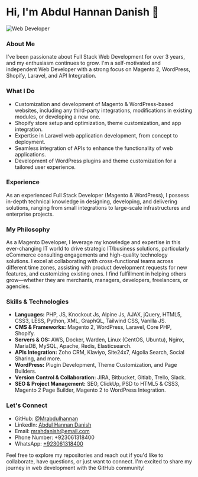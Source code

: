 # Hi, I'm Abdul Hannan Danish 👋

![Web Developer](https://img.shields.io/badge/Web%20Developer-%E2%9C%A8-blue)

### About Me

I've been passionate about Full Stack Web Development for over 3 years, and my enthusiasm continues to grow. I'm a self-motivated and independent Web Developer with a strong focus on Magento 2, WordPress, Shopify, Laravel, and API Integration.

### What I Do

- Customization and development of Magento & WordPress-based websites, including any third-party integrations, modifications in existing modules, or developing a new one.
- Shopify store setup and optimization, theme customization, and app integration.
- Expertise in Laravel web application development, from concept to deployment.
- Seamless integration of APIs to enhance the functionality of web applications.
- Development of WordPress plugins and theme customization for a tailored user experience.

### Experience

As an experienced Full Stack Developer (Magento & WordPress), I possess in-depth technical knowledge in designing, developing, and delivering solutions, ranging from small integrations to large-scale infrastructures and enterprise projects.

### My Philosophy

As a Magento Developer, I leverage my knowledge and expertise in this ever-changing IT world to drive strategic IT/business solutions, particularly eCommerce consulting engagements and high-quality technology solutions. I excel at collaborating with cross-functional teams across different time zones, assisting with product development requests for new features, and customizing existing ones. I find fulfillment in helping others grow—whether they are merchants, managers, developers, freelancers, or agencies.

### Skills & Technologies

- **Languages:** PHP, JS, Knockout Js, Alpine Js, AJAX, jQuery, HTML5, CSS3, LESS, Python, XML, GraphQL, Tailwind CSS, Vanilla JS.
- **CMS & Frameworks:** Magento 2, WordPress, Laravel, Core PHP, Shopify.
- **Servers & OS:** AWS, Docker, Warden, Linux (CentOS, Ubuntu), Nginx, MariaDB, MySQL, Apache, Redis, Elasticsearch.
- **APIs Integration:** Zoho CRM, Klaviyo, Site24x7, Algolia Search, Social Sharing, and more.
- **WordPress:** Plugin Development, Theme Customization, and Page Builders.
- **Version Control & Collaboration:** JIRA, Bitbucket, Gitlab, Trello, Slack.
- **SEO & Project Management:** SEO, ClickUp, PSD to HTML5 & CSS3, Magento 2 Page Builder, Magento 2 to WordPress Integration.

### Let's Connect

- GitHub: [@Mrabdulhannan](https://github.com/Mrabdulhannan)
- LinkedIn: [Abdul Hannan Danish](https://www.linkedin.com/in/abdul-hannan-danish)
- Email: [mrahdanish@email.com](mailto:mrahdanish@email.com)
- Phone Number: +923061318400
- WhatsApp: [+923061318400](https://wa.me/923061318400)

Feel free to explore my repositories and reach out if you'd like to collaborate, have questions, or just want to connect. I'm excited to share my journey in web development with the GitHub community!
